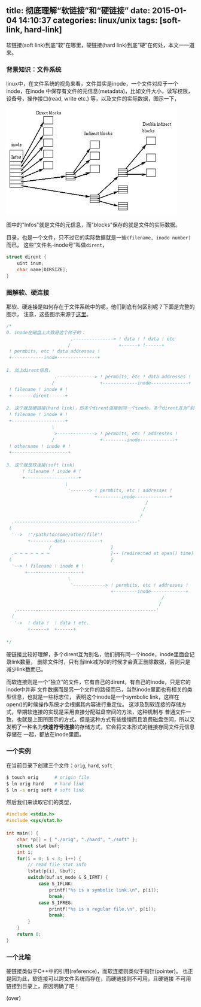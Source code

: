 ﻿title: 彻底理解“软链接”和“硬链接”
date: 2015-01-04 14:10:37
categories: linux/unix
tags: [soft-link, hard-link]
---

软链接(soft link)到底“软”在哪里，硬链接(hard link)到底“硬”在何处，本文一一道来。

<!-- more -->

### 背景知识：文件系统
linux中，在文件系统的视角来看，文件其实是inode，一个文件对应于一个inode，在inode
中保存有文件的元信息(metadata)，比如文件大小，读写权限，设备号，操作接口(read, write etc.)
等，以及文件的实际数据，图示一下，

![ext2-inode](/res/img/ext2-inode.jpg)

图中的"Infos"就是文件的元信息，而"blocks"保存的就是文件的实际数据。

目录，也是一个文件，只不过它的实际数据就是一些`(filename, inode number)`而已，
这些“文件名-inode号”叫做`dirent`，

```c
struct dirent {
    uint inum;
    char name[DIRSIZE];
}
```

### 图解软、硬连接
那软、硬连接是如何存在于文件系统中的呢，他们到底有何区别呢？下面是完整的图示，
注意，这些图示来源于[这里][link]。

```c
/*
0. inode在磁盘上大致是这个样子的：
                        .---------------> ! data ! ! data ! etc
                       /                  +------+ !------+
 ! permbits, etc ! data addresses !
 +------------inode---------------+

1. 加上dirent信息，
                  .--------------> ! permbits, etc ! data addresses !
                 /                 +-------------inode--------------+
 ! filename ! inode # !
 +--------dirent------+

2. 这个就是硬链接(hard link)，即多个dirent连接到同一个inode，多个dirent互为“别名”
 ! filename ! inode # !
 +--------------------+
                 \
                  >--------------> ! permbits, etc ! addresses !
                 /                 +---------inode-------------+
 ! othername ! inode # !
 +---------------------+

3. 这个就是软连接(soft link)
      ! filename ! inode # !
      +--------------------+
                      \
                       '-------> ! permbits, etc ! addresses !
                                 +---------inode-------------+
                                                    /
                                                   /
                                                  /
  .----------------------------------------------'
 ( 
  '-->  !"/path/to/some/other/file"! 
        +---------data-------------+
                /                      }
  .~ ~ ~ ~ ~ ~ ~                       }-- (redirected at open() time)
 (                                     }
  '~~> ! filename ! inode # !
       +--------------------+
                       \
                        '------------> ! permbits, etc ! addresses !
                                       +---------inode-------------+
                                                          /
                                                         /
   .----------------------------------------------------'
  (
   '->  ! data !  ! data ! etc.
        +------+  +------+ 

*/
```

硬链接比较好理解，多个dirent互为别名，他们拥有同一个inode，inode里面会记录link数量，
删除文件时，只有当link减为0的时候才会真正删除数据，否则只是减少link数而已。

而软连接则是一个“独立”的文件，它有自己的dirent，有自己的inode，只是它的inode中并非
文件数据而是另一个文件的路径而已，当然inode里面也有相关的类型信息，也就是一些标志位，
表明这个inode是一个symbolic link，这样在open()的时候操作系统才会根据其内容进行重定位。
这涉及到软连接的存储方式，早期软连接的实现是采用直接分配磁盘空间的方法，这种机制与
普通文件一致，也就是上图所图示的方式。但是这种方式有些缓慢而且浪费磁盘空间，所以又
发明了一种名为**快速符号连接**的存储方式，它会将文本形式的链接存同文件元信息存储在
一起，都放在inode里面。

### 一个实例
在当前目录下创建三个文件：`orig`, `hard`, `soft`

```bash
$ touch orig      # origin file
$ ln orig hard    # hard link
$ ln -s orig soft # soft link
```

然后我们来读取它们的类型，

```c
#include <stdio.h>
#include <sys/stat.h>

int main() {
    char *p[] = { "./orig", "./hard", "./soft" };
    struct stat buf;
    int i;
    for(i = 0; i < 3; i++) {
        // read file stat info
        lstat(p[i], &buf);
        switch(buf.st_mode & S_IFMT) {
            case S_IFLNK:
                printf("%s is a symbolic link.\n", p[i]);
                break;
            case S_IFREG:
                printf("%s is a regular file.\n", p[i]);
                break;
        }
    }
    return 0;
}
```

### 一个比喻
硬链接类似于C++中的引用(reference)，而软连接则类似于指针(pointer)。
也正是因为此，软连接可以跨文件系统而存在，而硬链接则不可用，且硬链接
不可用链接到目录上，原因明确了吧！

(over)

[link]: http://linuxgazette.net/105/pitcher.html